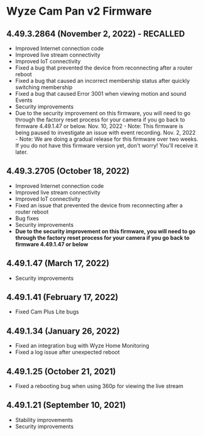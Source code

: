# Wyze Cam Pan v2 Firmware
## 4.49.3.2864 (November 2, 2022) - RECALLED
* Improved Internet connection code
* Improved live stream connectivity
* Improved IoT connectivity
* Fixed a bug that prevented the device from reconnecting after a router reboot
* Fixed a bug that caused an incorrect membership status after quickly switching membership
* Fixed a bug that caused Error 3001 when viewing motion and sound Events
* Security improvements
* Due to the security improvement on this firmware, you will need to go through the factory reset process for your camera if you go back to firmware 4.49.1.47 or below.
Nov. 10, 2022 - Note: This firmware is being paused to investigate an issue with event recording.
Nov. 2, 2022 - Note: We are doing a gradual release for this firmware over two weeks. If you do not have this firmware version yet, don't worry! You'll receive it later.
## 4.49.3.2705 (October 18, 2022)
* Improved Internet connection code
* Improved live stream connectivity
* Improved IoT connectivity
* Fixed an issue that prevented the device from reconnecting after a router reboot
* Bug fixes
* Security improvements
* **Due to the security improvement on this firmware, you will need to go through the factory reset process for your camera if you go back to firmware 4.49.1.47 or below**
## 4.49.1.47 (March 17, 2022)
* Security improvements
## 4.49.1.41 (February 17, 2022)
* Fixed Cam Plus Lite bugs
## 4.49.1.34 (January 26, 2022)
* Fixed an integration bug with Wyze Home Monitoring
* Fixed a log issue after unexpected reboot
## 4.49.1.25 (October 21, 2021)
* Fixed a rebooting bug when using 360p for viewing the live stream
## 4.49.1.21 (September 10, 2021)
* Stability improvements
* Security improvements
